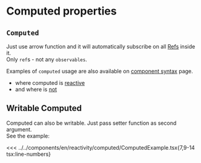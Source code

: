 # Computed properties

<script setup>
import Demo from '../../components/tools/Demo.vue'
import { ComputedExample } from '../../components/en/reactivity/computed/ComputedExample.tsx'
</script>

## `Computed`

Just use arrow function and it will automatically subscribe on all [Refs](../guide/ref.md#ref) inside it.  
Only `ref`s - not any `observables`.

Examples of `computed` usage are also available on [component syntax](../guide/component-syntax.md) page.
* where computed is [reactive](../guide/component-syntax.md#numbers)
* and where is [not](../guide/component-syntax.md#same-example-using-rxjs-behaviorsubject)

## Writable Computed

Computed can also be writable. Just pass setter function as second argument.  
See the example:

<<< ../../components/en/reactivity/computed/ComputedExample.tsx{7,9-14 tsx:line-numbers}
<Demo :is="ComputedExample" />
